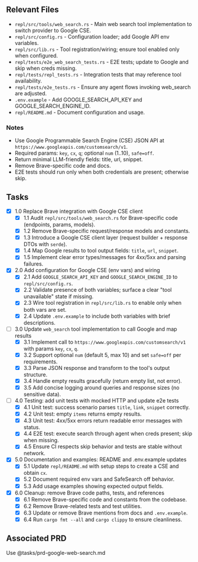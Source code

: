 ## Relevant Files

- `repl/src/tools/web_search.rs` - Main web search tool implementation to switch provider to Google CSE.
- `repl/src/config.rs` - Configuration loader; add Google API env variables.
- `repl/src/lib.rs` - Tool registration/wiring; ensure tool enabled only when configured.
- `repl/tests/e2e_web_search_tests.rs` - E2E tests; update to Google and skip when creds missing.
- `repl/tests/repl_tests.rs` - Integration tests that may reference tool availability.
- `repl/tests/e2e_tests.rs` - Ensure any agent flows invoking web_search are adjusted.
- `.env.example` - Add GOOGLE_SEARCH_API_KEY and GOOGLE_SEARCH_ENGINE_ID.
- `repl/README.md` - Document configuration and usage.

### Notes

- Use Google Programmable Search Engine (CSE) JSON API at `https://www.googleapis.com/customsearch/v1`.
- Required params: `key`, `cx`, `q`; optional `num` (1..10), `safe=off`.
- Return minimal LLM-friendly fields: title, url, snippet.
- Remove Brave-specific code and docs.
- E2E tests should run only when both credentials are present; otherwise skip.

## Tasks

- [x] 1.0 Replace Brave integration with Google CSE client
  - [x] 1.1 Audit `repl/src/tools/web_search.rs` for Brave-specific code (endpoints, params, models).
  - [x] 1.2 Remove Brave-specific request/response models and constants.
  - [x] 1.3 Introduce a Google CSE client layer (request builder + response DTOs with `serde`).
  - [x] 1.4 Map Google results to tool output fields: `title`, `url`, `snippet`.
  - [x] 1.5 Implement clear error types/messages for 4xx/5xx and parsing failures.

- [x] 2.0 Add configuration for Google CSE (env vars) and wiring
  - [x] 2.1 Add `GOOGLE_SEARCH_API_KEY` and `GOOGLE_SEARCH_ENGINE_ID` to `repl/src/config.rs`.
  - [x] 2.2 Validate presence of both variables; surface a clear "tool unavailable" state if missing.
  - [x] 2.3 Wire tool registration in `repl/src/lib.rs` to enable only when both vars are set.
  - [x] 2.4 Update `.env.example` to include both variables with brief descriptions.

- [ ] 3.0 Update `web_search` tool implementation to call Google and map results
  - [x] 3.1 Implement call to `https://www.googleapis.com/customsearch/v1` with params `key`, `cx`, `q`.
  - [x] 3.2 Support optional `num` (default 5, max 10) and set `safe=off` per requirements.
  - [x] 3.3 Parse JSON response and transform to the tool's output structure.
  - [x] 3.4 Handle empty results gracefully (return empty list, not error).
  - [x] 3.5 Add concise logging around queries and response sizes (no sensitive data).

- [ ] 4.0 Testing: add unit tests with mocked HTTP and update e2e tests
  - [x] 4.1 Unit test: success scenario parses `title`, `link`, `snippet` correctly.
  - [x] 4.2 Unit test: empty `items` returns empty results.
  - [x] 4.3 Unit test: 4xx/5xx errors return readable error messages with status.
  - [x] 4.4 E2E test: execute search through agent when creds present; skip when missing.
  - [x] 4.5 Ensure CI respects skip behavior and tests are stable without network.

- [x] 5.0 Documentation and examples: README and .env.example updates
  - [x] 5.1 Update `repl/README.md` with setup steps to create a CSE and obtain `cx`.
  - [x] 5.2 Document required env vars and SafeSearch off behavior.
  - [x] 5.3 Add usage examples showing expected output fields.

- [x] 6.0 Cleanup: remove Brave code paths, tests, and references
  - [x] 6.1 Remove Brave-specific code and constants from the codebase.
  - [x] 6.2 Remove Brave-related tests and test utilities.
  - [x] 6.3 Update or remove Brave mentions from docs and `.env.example`.
  - [x] 6.4 Run `cargo fmt --all` and `cargo clippy` to ensure cleanliness.

## Associated PRD

Use @tasks/prd-google-web-search.md

